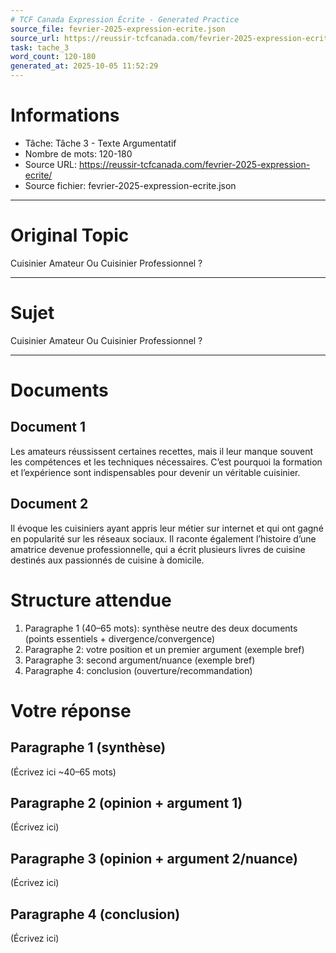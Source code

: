 ```yaml
---
# TCF Canada Expression Écrite - Generated Practice
source_file: fevrier-2025-expression-ecrite.json
source_url: https://reussir-tcfcanada.com/fevrier-2025-expression-ecrite/
task: tache_3
word_count: 120-180
generated_at: 2025-10-05 11:52:29
---
```


# Informations
- Tâche: Tâche 3 - Texte Argumentatif
- Nombre de mots: 120-180
- Source URL: https://reussir-tcfcanada.com/fevrier-2025-expression-ecrite/
- Source fichier: fevrier-2025-expression-ecrite.json

---

# Original Topic
Cuisinier Amateur Ou Cuisinier Professionnel ?

---

# Sujet
Cuisinier Amateur Ou Cuisinier Professionnel ?

---
# Documents
## Document 1
Les amateurs réussissent certaines recettes, mais il leur manque souvent les compétences et les techniques nécessaires. C’est pourquoi la formation et l’expérience sont indispensables pour devenir un véritable cuisinier.

## Document 2
Il évoque les cuisiniers ayant appris leur métier sur internet et qui ont gagné en popularité sur les réseaux sociaux. Il raconte également l’histoire d’une amatrice devenue professionnelle, qui a écrit plusieurs livres de cuisine destinés aux passionnés de cuisine à domicile.

# Structure attendue
1) Paragraphe 1 (40–65 mots): synthèse neutre des deux documents (points essentiels + divergence/convergence)
2) Paragraphe 2: votre position et un premier argument (exemple bref)
3) Paragraphe 3: second argument/nuance (exemple bref)
4) Paragraphe 4: conclusion (ouverture/recommandation)

# Votre réponse
## Paragraphe 1 (synthèse)
(Écrivez ici ~40–65 mots)

## Paragraphe 2 (opinion + argument 1)
(Écrivez ici)

## Paragraphe 3 (opinion + argument 2/nuance)
(Écrivez ici)

## Paragraphe 4 (conclusion)
(Écrivez ici)
